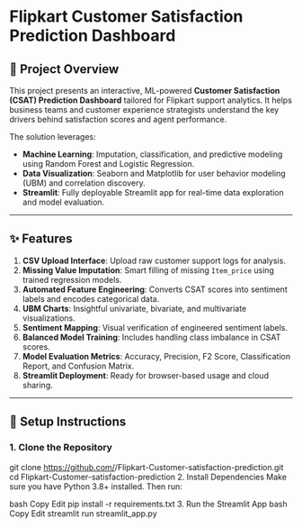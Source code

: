# Flipkart Customer Satisfaction Prediction Dashboard

## 🧠 Project Overview

This project presents an interactive, ML-powered **Customer Satisfaction (CSAT) Prediction Dashboard** tailored for Flipkart support analytics. It helps business teams and customer experience strategists understand the key drivers behind satisfaction scores and agent performance.

The solution leverages:

- **Machine Learning**: Imputation, classification, and predictive modeling using Random Forest and Logistic Regression.
- **Data Visualization**: Seaborn and Matplotlib for user behavior modeling (UBM) and correlation discovery.
- **Streamlit**: Fully deployable Streamlit app for real-time data exploration and model evaluation.

---

## ✨ Features

1. **CSV Upload Interface**: Upload raw customer support logs for analysis.
2. **Missing Value Imputation**: Smart filling of missing `Item_price` using trained regression models.
3. **Automated Feature Engineering**: Converts CSAT scores into sentiment labels and encodes categorical data.
4. **UBM Charts**: Insightful univariate, bivariate, and multivariate visualizations.
5. **Sentiment Mapping**: Visual verification of engineered sentiment labels.
6. **Balanced Model Training**: Includes handling class imbalance in CSAT scores.
7. **Model Evaluation Metrics**: Accuracy, Precision, F2 Score, Classification Report, and Confusion Matrix.
8. **Streamlit Deployment**: Ready for browser-based usage and cloud sharing.

---

## 🚀 Setup Instructions

### 1. Clone the Repository

git clone https://github.com/<your-username>/Flipkart-Customer-satisfaction-prediction.git
cd Flipkart-Customer-satisfaction-prediction
2. Install Dependencies
Make sure you have Python 3.8+ installed. Then run:

bash
Copy
Edit
pip install -r requirements.txt
3. Run the Streamlit App
bash
Copy
Edit
streamlit run streamlit_app.py
```bash
